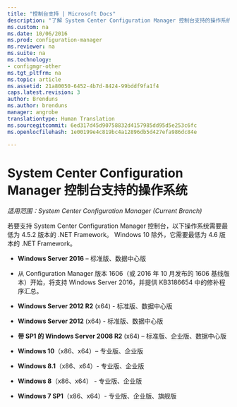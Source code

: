 ```yaml
---
title: "控制台支持 | Microsoft Docs"
description: "了解 System Center Configuration Manager 控制台支持的操作系统。"
ms.custom: na
ms.date: 10/06/2016
ms.prod: configuration-manager
ms.reviewer: na
ms.suite: na
ms.technology:
- configmgr-other
ms.tgt_pltfrm: na
ms.topic: article
ms.assetid: 21a80050-6452-4b7d-8424-99bddf9fa1f4
caps.latest.revision: 3
author: Brenduns
ms.author: brenduns
manager: angrobe
translationtype: Human Translation
ms.sourcegitcommit: 6ed317d45d90758832d4157985dd95d5e253c6fc
ms.openlocfilehash: 1e00199e4c819bc4a12896db5d427efa986dc84e

---
```

# <a name="supported-operating-systems-for-system-center-configuration-manager-consoles"></a>System Center Configuration Manager 控制台支持的操作系统

*适用范围：System Center Configuration Manager (Current Branch)*


 若要支持 System Center Configuration Manager 控制台，以下操作系统需要最低为 4.5.2 版本的 .NET Framework。 Windows 10 除外，它需要最低为 4.6 版本的 .NET Framework。  

-   **Windows Server 2016** – 标准版、数据中心版  
  - 从 Configuration Manager 版本 1606（或 2016 年 10 月发布的 1606 基线版本）开始，将支持 Windows Server 2016，并提供 KB3186654 中的修补程序汇总。  


-   **Windows Server 2012 R2** (x64) - 标准版、数据中心版  

-   **Windows Server 2012** (x64) - 标准版、数据中心版  

-   **带 SP1 的 Windows Server 2008 R2** (x64) – 标准版、企业版、数据中心版  

-   **Windows 10**（x86、x64）– 专业版、企业版  

-   **Windows 8.1**（x86、x64）- 专业版、企业版  

-   **Windows 8**（x86、x64） - 专业版、企业版  

-   **Windows 7 SP1**（x86、x64）- 专业版、企业版、旗舰版  



<!--HONumber=Dec16_HO3-->


